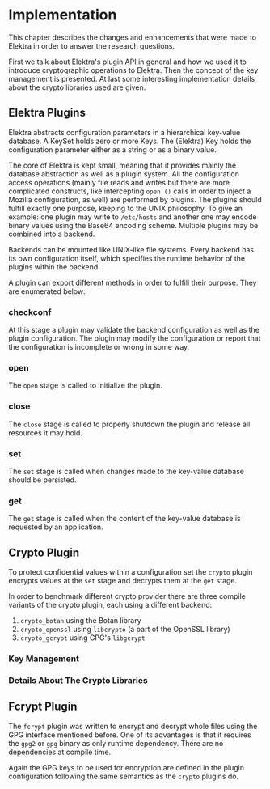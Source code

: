 # Implementation

This chapter describes the changes and enhancements that were made to Elektra in order to answer the research questions.

First we talk about Elektra's plugin API in general and how we used it to introduce cryptographic operations to Elektra.
Then the concept of the key management is presented.
At last some interesting implementation details about the crypto libraries used are given.

## Elektra Plugins

Elektra abstracts configuration parameters in a hierarchical key-value database.
A KeySet holds zero or more Keys.
The (Elektra) Key holds the configuration parameter either as a string or as a binary value.

The core of Elektra is kept small, meaning that it provides mainly the database abstraction as well as a plugin system.
All the configuration access operations (mainly file reads and writes but there are more complicated constructs, like intercepting `open ()` calls in order to inject a Mozilla configuration, as well) are performed by plugins.
The plugins should fulfill exactly one purpose, keeping to the UNIX philosophy.
To give an example: one plugin may write to `/etc/hosts` and another one may encode binary values using the Base64 encoding scheme.
Multiple plugins may be combined into a backend.

Backends can be mounted like UNIX-like file systems.
Every backend has its own configuration itself, which specifies the runtime behavior of the plugins within the backend.

A plugin can export different methods in order to fulfill their purpose.
They are enumerated below:

### checkconf

At this stage a plugin may validate the backend configuration as well as the plugin configuration.
The plugin may modify the configuration or report that the configuration is incomplete or wrong in some way.

### open

The `open` stage is called to initialize the plugin.

### close

The `close` stage is called to properly shutdown the plugin and release all resources it may hold.

### set

The `set` stage is called when changes made to the key-value database should be persisted.

### get

The `get` stage is called when the content of the key-value database is requested by an application.

## Crypto Plugin

To protect confidential values within a configuration set the `crypto` plugin encrypts values at the `set` stage and decrypts them at the `get` stage.

In order to benchmark different crypto provider there are three compile variants of the crypto plugin, each using a different backend:

1. `crypto_botan` using the Botan library
2. `crypto_openssl` using `libcrypto` (a part of the OpenSSL library)
3. `crypto_gcrypt` using GPG's `libgcrypt`

### Key Management

### Details About The Crypto Libraries



## Fcrypt Plugin

The `fcrypt` plugin was written to encrypt and decrypt whole files using the GPG interface mentioned before.
One of its advantages is that it requires the `gpg2` or `gpg` binary as only runtime dependency.
There are no dependencies at compile time.

Again the GPG keys to be used for encryption are defined in the plugin configuration following the same semantics as the `crypto` plugins do.
